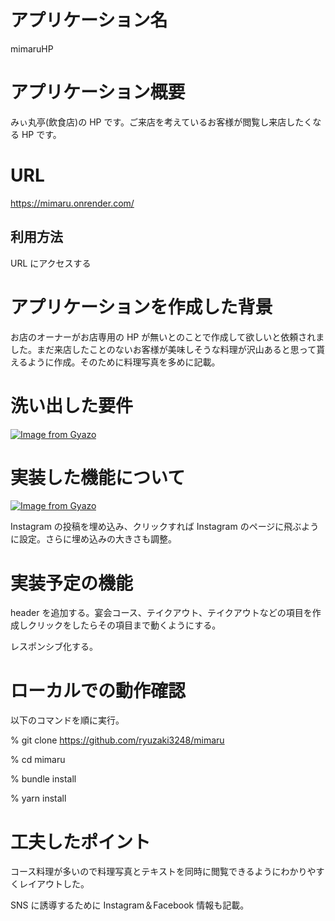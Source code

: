 # アプリケーション名

mimaruHP

# アプリケーション概要

みぃ丸亭(飲食店)の HP です。ご来店を考えているお客様が閲覧し来店したくなる HP です。

# URL

https://mimaru.onrender.com/

## 利用方法

URL にアクセスする

# アプリケーションを作成した背景

お店のオーナーがお店専用の HP が無いとのことで作成して欲しいと依頼されました。まだ来店したことのないお客様が美味しそうな料理が沢山あると思って貰えるように作成。そのために料理写真を多めに記載。

# 洗い出した要件

[![Image from Gyazo](https://i.gyazo.com/a454b3171097b03adf0e4131e490728b.png)](https://gyazo.com/a454b3171097b03adf0e4131e490728b)

# 実装した機能について

[![Image from Gyazo](https://i.gyazo.com/8debe511bb3373922264469146b3c5d7.png)](https://gyazo.com/8debe511bb3373922264469146b3c5d7)

Instagram の投稿を埋め込み、クリックすれば Instagram のページに飛ぶように設定。さらに埋め込みの大きさも調整。

# 実装予定の機能

header を追加する。宴会コース、テイクアウト、テイクアウトなどの項目を作成しクリックをしたらその項目まで動くようにする。

レスポンシブ化する。

# ローカルでの動作確認

以下のコマンドを順に実行。

% git clone https://github.com/ryuzaki3248/mimaru

% cd mimaru

% bundle install

% yarn install

# 工夫したポイント

コース料理が多いので料理写真とテキストを同時に閲覧できるようにわかりやすくレイアウトした。

SNS に誘導するために Instagram＆Facebook 情報も記載。

